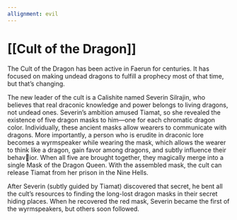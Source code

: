 ```yaml
---
allignment: evil
---
```

# [[Cult of the Dragon]]
The Cult of the Dragon has been active in Faerun for centuries. It has focused on making undead dragons to fulfill a prophecy most of that time, but that’s changing.

The new leader of the cult is a Calishite named Severin Silrajin, who believes that real draconic knowledge and power belongs to living dragons, not undead ones. Severin’s ambition amused Tiamat, so she revealed the existence of five dragon masks to him—one for each chromatic dragon color. Individually, these ancient masks allow wearers to communicate with dragons. More importantly, a person who is erudite in draconic lore becomes a wyrmspeaker while wearing the mask, which allows the wearer to think like a dragon, gain favor among dragons, and subtly influence their behavior. When all five are brought together, they magically merge into a single Mask of the Dragon Queen. With the assembled mask, the cult can release Tiamat from her prison in the Nine Hells.

After Severin (subtly guided by Tiamat) discovered that secret, he bent all the cult’s resources to finding the long-lost dragon masks in their secret hiding places. When he recovered the red mask, Severin became the first of the wyrmspeakers, but others soon followed.